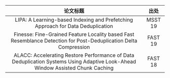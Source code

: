 |论文标题|出处|
|:---:|:---:|
|LIPA: A Learning-based Indexing and Prefetching Approach for Data Deduplication |MSST 19|
|Finesse: Fine-Grained Feature Locality based Fast Resemblance Detection for Post-Deduplication Delta Compression |FAST 19|
|ALACC: Accelerating Restore Performance of Data Deduplication Systems Using Adaptive Look-Ahead Window Assisted Chunk Caching |FAST 18|
